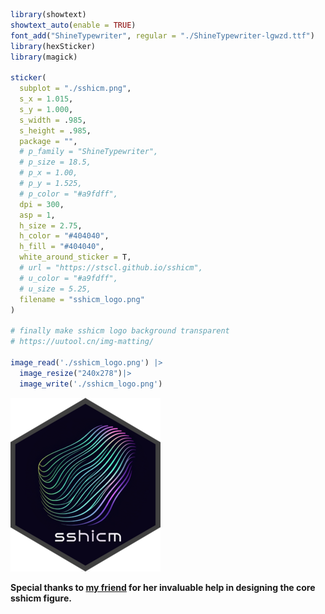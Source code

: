 
``` r
library(showtext)
showtext_auto(enable = TRUE)
font_add("ShineTypewriter", regular = "./ShineTypewriter-lgwzd.ttf")
library(hexSticker)
library(magick)

sticker(
  subplot = "./sshicm.png",
  s_x = 1.015,
  s_y = 1.000,
  s_width = .985,
  s_height = .985,
  package = "",
  # p_family = "ShineTypewriter",
  # p_size = 18.5,
  # p_x = 1.00,
  # p_y = 1.525,
  # p_color = "#a9fdff",
  dpi = 300,
  asp = 1,
  h_size = 2.75,
  h_color = "#404040",
  h_fill = "#404040",
  white_around_sticker = T,
  # url = "https://stscl.github.io/sshicm",
  # u_color = "#a9fdff",
  # u_size = 5.25,
  filename = "sshicm_logo.png"
)

# finally make sshicm logo background transparent
# https://uutool.cn/img-matting/

image_read('./sshicm_logo.png') |> 
  image_resize("240x278")|> 
  image_write('./sshicm_logo.png')
```

![](./sshicm_logo.png)

**Special thanks to [my friend](https://github.com/dflemore) for her
invaluable help in designing the core sshicm figure.**

